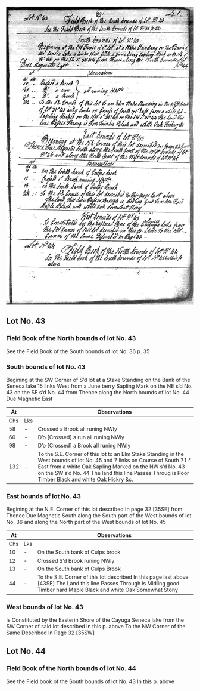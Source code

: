 ![page 39](../image/fieldbook/ovid-page-39.jpg)

## Lot No. 43

### Field Book of the North bounds of lot No. 43

See the Field Book of the South bounds of lot No. 36 p. 35

### South bounds of lot No. 43

Begining at the SW Corner of S’d lot at a Stake Standing on the Bank of the Seneca lake 15 links West from a June berry Sapling Mark on the NE s’d No. 43 on the SE s’d No. 44 from Thence along the North bounds of lot No. 44 Due Magnetic East

| At |    | Observations |
| -- | -- | ------------ |
| Chs | Lks | |
| 58 | - | Crossed a Brook all runing NWly  |
| 60 | - | D’o [Crossed] a run all runing NWly |
| 98 | - | D’o [Crossed] a Brook all runing NWly |
| 132 | - | To the S.E. Corner of this lot to an Elm Stake Standing in the West bounds of lot No. 45 and 7 links on Course of South 71·° East from a white Oak Sapling Marked on the NW s’d No. 43 on the SW s’d No. 44 The land this line Passes Throug is Poor Timber Black and white Oak Hickry &c. |

### East bounds of lot No. 43

Begining at the N.E. Corner of this lot described In page 32 [35SE] from Thence Due Magnetic South along the South part of the West bounds of lot No. 36 and along the North part of the West bounds of lot No. 45

| At |    | Observations |
| -- | -- | ------------ |
| Chs | Lks | |
| 10 | - | On the South bank of Culps brook |
| 12 | - | Crossed S’d Brook runing NWly |
| 13 | - | On the South bank of Culps Brook |
| 44 | - | To the S.E. Corner of this lot described In this page last above [43SE] The Land this line Passes Through is Midling good Timber hard Maple Black and white Oak Somewhat Stony |

### West bounds of lot No. 43

Is Constituted by the Easterin Shore of the Cayuga Seneca lake from the SW Corner of said lot described in this p. above To the NW Corner of the Same Described In Page 32 [35SW]

## Lot No. 44

### Field Book of the North bounds of lot No. 44

See the Field book of the South bounds of lot No. 43 In this p. above

